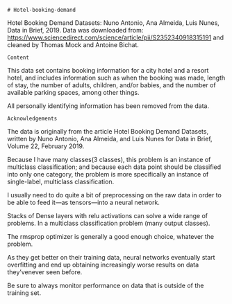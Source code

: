     # Hotel-booking-demand

Hotel Booking Demand Datasets: Nuno Antonio, Ana Almeida, Luis Nunes, Data in Brief, 2019.
Data was downloaded from: https://www.sciencedirect.com/science/article/pii/S2352340918315191 and cleaned by Thomas Mock and Antoine Bichat.

    Content

This data set contains booking information for a city hotel and a resort hotel, and includes information such as when the booking was made, length of stay, the number of adults, children, and/or babies, and the number of available parking spaces, among other things.

All personally identifying information has been removed from the data.

    Acknowledgements

The data is originally from the article Hotel Booking Demand Datasets, written by Nuno Antonio, Ana Almeida, and Luis Nunes for Data in Brief, Volume 22, February 2019.

Because I have many classes(3 classes), this problem is an instance of multiclass classification; and because each data point should be classified into only one category, the problem is more specifically an instance of single-label, multiclass classification.

I usually need to do quite a bit of preprocessing on the raw data in order to be able to feed it—as tensors—into a neural network.

Stacks of Dense layers with relu activations can solve a wide range of problems. In a multiclass classification problem (many output classes).

The rmsprop optimizer is generally a good enough choice, whatever the problem. 

As they get better on their training data, neural networks eventually start overfitting and end up obtaining increasingly worse results on data they’venever seen before. 

Be sure to always monitor performance on data that is outside of the training set.

